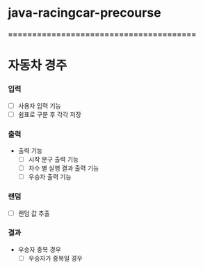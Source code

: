 # java-racingcar-precourse

### =======================================

# 자동차 경주

### 입력
- [ ] 사용자 입력 기능
- [ ] 쉼표로 구분 후 각각 저장

### 출력
- 출력 기능
    - [ ] 시작 문구 출력 기능
    - [ ] 차수 별 실행 결과 출력 기능
    - [ ] 우승자 출력 기능

### 랜덤 
- [ ] 랜덤 값 추출

### 결과
- 우승자 중복 경우
  - [ ] 우승자가 중복일 경우
